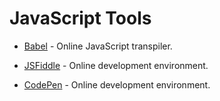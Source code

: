 # JavaScript Tools

* [Babel](https://babeljs.io/repl) - Online JavaScript transpiler.

* [JSFiddle](https://jsfiddle.net/) - Online development environment.

* [CodePen](https://codepen.io/) - Online development environment.